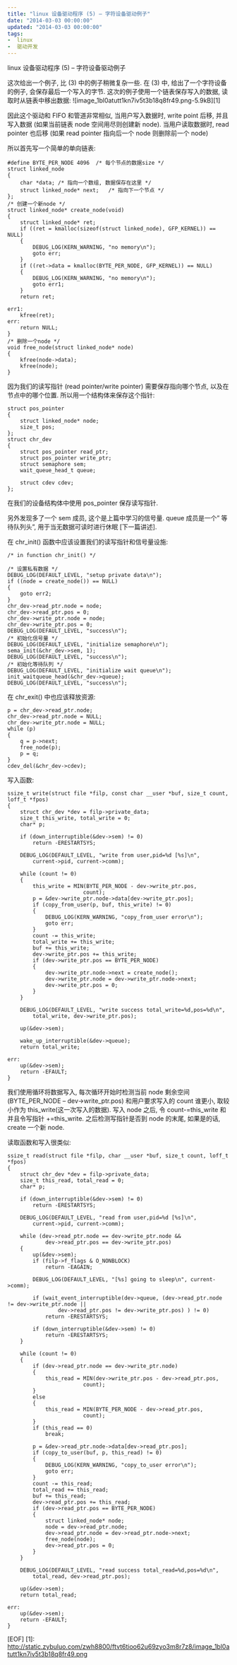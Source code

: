 ```yaml
---
title: "linux 设备驱动程序 (5) – 字符设备驱动例子"
date: "2014-03-03 00:00:00"
updated: "2014-03-03 00:00:00"
tags:
-  linux
-  驱动开发
---
```



 linux 设备驱动程序 (5) – 字符设备驱动例子

[](/notename/ "archive 20140303")

这次给出一个例子, 比 (3) 中的例子稍微复杂一些. 在 (3) 中, 给出了一个字符设备的例子, 会保存最后一个写入的字节. 这次的例子使用一个链表保存写入的数据, 读取时从链表中移出数据:
![image_1bl0atutt1kn7iv5t3b18q8fr49.png-5.9kB][1]

因此这个驱动和 FIFO 和管道非常相似, 当用户写入数据时, write point 后移, 并且写入数据 (如果当前链表 node 空间用尽则创建新 node). 当用户读取数据时, read pointer 也后移 (如果 read pointer 指向后一个 node 则删除前一个 node)

所以首先写一个简单的单向链表:
```
#define BYTE_PER_NODE 4096	/* 每个节点的数据size */
struct linked_node
{
	char *data;	/* 指向一个数组, 数据保存在这里 */
	struct linked_node* next;	/* 指向下一个节点 */
};
/* 创建一个新node */
struct linked_node* create_node(void)	
{
	struct linked_node* ret;
	if ((ret = kmalloc(sizeof(struct linked_node), GFP_KERNEL)) == NULL)
	{
		DEBUG_LOG(KERN_WARNING, "no memory\n");
		goto err;
	}
	if ((ret->data = kmalloc(BYTE_PER_NODE, GFP_KERNEL)) == NULL)
	{
		DEBUG_LOG(KERN_WARNING, "no memory\n");
		goto err1;
	}
	return ret;
 
err1:
	kfree(ret);
err:
	return NULL;
}
/* 删除一个node */
void free_node(struct linked_node* node)
{
	kfree(node->data);
	kfree(node);
}
```
因为我们的读写指针 (read pointer/write pointer) 需要保存指向哪个节点, 以及在节点中的哪个位置. 所以用一个结构体来保存这个指针:
```
struct pos_pointer
{
	struct linked_node* node;
	size_t pos;
};
struct chr_dev
{
	struct pos_pointer read_ptr;
	struct pos_pointer write_ptr;
	struct semaphore sem;
	wait_queue_head_t queue;
 
	struct cdev cdev;
};
```
在我们的设备结构体中使用 pos_pointer 保存读写指针.

另外发现多了一个 sem 成员, 这个是上篇中学习的信号量. queue 成员是一个” 等待队列头”, 用于当无数据可读时进行休眠 [下一篇讲述].

在 chr_init() 函数中应该设置我们的读写指针和信号量设施:
```
/* in function chr_init() */
 
/* 设置私有数据 */
DEBUG_LOG(DEFAULT_LEVEL, "setup private data\n");
if ((node = create_node()) == NULL)
{
	goto err2;
}
chr_dev->read_ptr.node = node;
chr_dev->read_ptr.pos = 0;
chr_dev->write_ptr.node = node;
chr_dev->write_ptr.pos = 0;
DEBUG_LOG(DEFAULT_LEVEL, "success\n");
/* 初始化信号量 */
DEBUG_LOG(DEFAULT_LEVEL, "initialize semaphore\n");
sema_init(&chr_dev->sem, 1);
DEBUG_LOG(DEFAULT_LEVEL, "success\n");
/* 初始化等待队列 */
DEBUG_LOG(DEFAULT_LEVEL, "initialize wait queue\n");
init_waitqueue_head(&chr_dev->queue);
DEBUG_LOG(DEFAULT_LEVEL, "success\n");
```
在 chr_exit() 中也应该释放资源:
```
p = chr_dev->read_ptr.node;
chr_dev->read_ptr.node = NULL;
chr_dev->write_ptr.node = NULL;
while (p)
{
	q = p->next;
	free_node(p);
	p = q;
}
cdev_del(&chr_dev->cdev);
```
写入函数:
```
ssize_t write(struct file *filp, const char __user *buf, size_t count, loff_t *fpos)
{
	struct chr_dev *dev = filp->private_data;
	size_t this_write, total_write = 0;
	char* p;
 
	if (down_interruptible(&dev->sem) != 0)
		return -ERESTARTSYS;
 
	DEBUG_LOG(DEFAULT_LEVEL, "write from user,pid=%d [%s]\n", 
		current->pid, current->comm);
 
	while (count != 0)
	{
		this_write = MIN(BYTE_PER_NODE - dev->write_ptr.pos,
						count);
		p = &dev->write_ptr.node->data[dev->write_ptr.pos];
		if (copy_from_user(p, buf, this_write) != 0)
		{
			DEBUG_LOG(KERN_WARNING, "copy_from_user error\n");
			goto err;
		}
		count -= this_write;
		total_write += this_write;
		buf += this_write;
		dev->write_ptr.pos += this_write;
		if (dev->write_ptr.pos == BYTE_PER_NODE)
		{
			dev->write_ptr.node->next = create_node();
			dev->write_ptr.node = dev->write_ptr.node->next;
			dev->write_ptr.pos = 0;
		}
	}
 
	DEBUG_LOG(DEFAULT_LEVEL, "write success total_write=%d,pos=%d\n", 
		total_write, dev->write_ptr.pos);
 
	up(&dev->sem);
 
	wake_up_interruptible(&dev->queue);
	return total_write;
 
err:
	up(&dev->sem);
	return -EFAULT; 
}
```
我们使用循环将数据写入, 每次循环开始时检测当前 node 剩余空间 (BYTE_PER_NODE – dev->write_ptr.pos) 和用户要求写入的 count 谁更小, 取较小作为 this_write(这一次写入的数据). 写入 node 之后, 令 count-=this_write 和并且令写指针 +=this_write. 之后检测写指针是否到 node 的末尾, 如果是的话, create 一个新 node.

读取函数和写入很类似:
```
ssize_t read(struct file *filp, char __user *buf, size_t count, loff_t *fpos)
{
	struct chr_dev *dev = filp->private_data;
	size_t this_read, total_read = 0;
	char* p;
 
	if (down_interruptible(&dev->sem) != 0)
		return -ERESTARTSYS;
 
	DEBUG_LOG(DEFAULT_LEVEL, "read from user,pid=%d [%s]\n", 
		current->pid, current->comm);
 
	while (dev->read_ptr.node == dev->write_ptr.node &&
			dev->read_ptr.pos == dev->write_ptr.pos)
	{
		up(&dev->sem);
		if (filp->f_flags & O_NONBLOCK)
			return -EAGAIN;
 
		DEBUG_LOG(DEFAULT_LEVEL, "[%s] going to sleep\n", current->comm);
 
		if (wait_event_interruptible(dev->queue, (dev->read_ptr.node != dev->write_ptr.node ||
				dev->read_ptr.pos != dev->write_ptr.pos) ) != 0)
			return -ERESTARTSYS;
 
		if (down_interruptible(&dev->sem) != 0)
			return -ERESTARTSYS;
	}
 
	while (count != 0)
	{
		if (dev->read_ptr.node == dev->write_ptr.node)
		{
			this_read = MIN(dev->write_ptr.pos - dev->read_ptr.pos,
						count);
		}
		else
		{
			this_read = MIN(BYTE_PER_NODE - dev->read_ptr.pos,
						count);
		}
		if (this_read == 0)
			break;
 
		p = &dev->read_ptr.node->data[dev->read_ptr.pos];
		if (copy_to_user(buf, p, this_read) != 0)
		{
			DEBUG_LOG(KERN_WARNING, "copy_to_user error\n");
			goto err;
		}
		count -= this_read;
		total_read += this_read;
		buf += this_read;
		dev->read_ptr.pos += this_read;
		if (dev->read_ptr.pos == BYTE_PER_NODE)
		{
			struct linked_node* node;
			node = dev->read_ptr.node;
			dev->read_ptr.node = dev->read_ptr.node->next;
			free_node(node);
			dev->read_ptr.pos = 0;
		}
	}
 
	DEBUG_LOG(DEFAULT_LEVEL, "read success total_read=%d,pos=%d\n", 
		total_read, dev->read_ptr.pos);
 
	up(&dev->sem);
	return total_read;
 
err:
	up(&dev->sem);
	return -EFAULT;
}
```
[EOF]
  [1]: http://static.zybuluo.com/zwh8800/ftvt6tioo62u69zyo3m8r7z8/image_1bl0atutt1kn7iv5t3b18q8fr49.png

